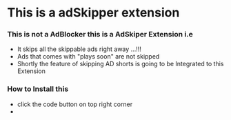# This is a adSkipper extension

### This is not a AdBlocker this is a AdSkiper Extension i.e

- It skips all the skippable ads right away ...!!!
- Ads that comes with "plays soon" are not skipped
- Shortly the feature of skipping AD shorts is going to be Integrated to this Extension

### How to Install this

- click the code button on top right corner
-
